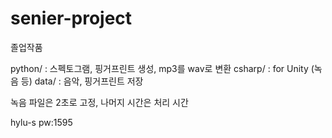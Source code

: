 # senier-project
졸업작품

python/ : 스펙토그램, 핑거프린트 생성, mp3를 wav로 변환
csharp/ : for Unity (녹음 등)
data/ : 음악, 핑거프린트 저장

녹음 파일은 2초로 고정, 나머지 시간은 처리 시간

hylu-s pw:1595
